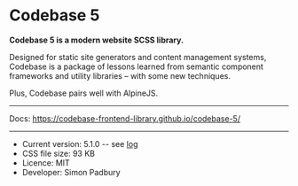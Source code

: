 # Codebase 5

**Codebase 5 is a modern website SCSS library.**

Designed for static site generators and content management systems, Codebase is a package of lessons learned from semantic component frameworks and utility libraries – with some new techniques.

Plus, Codebase pairs well with AlpineJS.

***

Docs: https://codebase-frontend-library.github.io/codebase-5/

***

* Current version: 5.1.0 -- see [log](https://github.com/codebase-frontend-library/codebase-5/blob/main/LOG.md)
* CSS file size: 93 KB
* Licence: MIT
* Developer: Simon Padbury